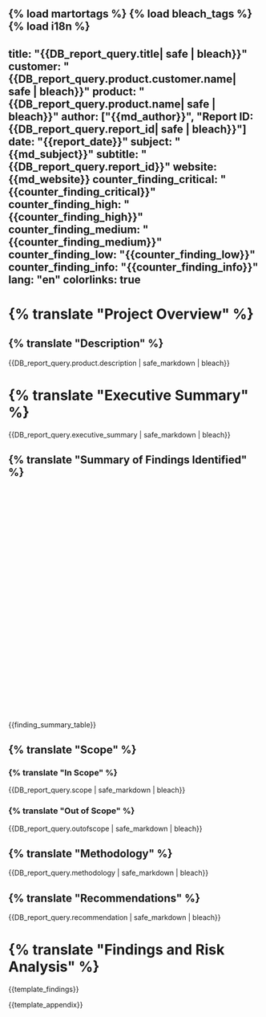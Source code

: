 {% load martortags %}
{% load bleach_tags %}
{% load i18n %}
---
title: "{{DB_report_query.title| safe | bleach}}"
customer: "{{DB_report_query.product.customer.name| safe | bleach}}"
product: "{{DB_report_query.product.name| safe | bleach}}"
author: ["{{md_author}}", "Report ID: {{DB_report_query.report_id| safe | bleach}}"]
date: "{{report_date}}"
subject: "{{md_subject}}"
subtitle: "{{DB_report_query.report_id}}"
website: {{md_website}}
counter_finding_critical: "{{counter_finding_critical}}"
counter_finding_high: "{{counter_finding_high}}"
counter_finding_medium: "{{counter_finding_medium}}"
counter_finding_low: "{{counter_finding_low}}"
counter_finding_info: "{{counter_finding_info}}"
lang: "en"
colorlinks: true
---

# {% translate "Project Overview" %}

## {% translate "Description" %}

{{DB_report_query.product.description | safe_markdown | bleach}}

# {% translate "Executive Summary" %}

{{DB_report_query.executive_summary | safe_markdown | bleach}}

## {% translate "Summary of Findings Identified" %}

<div class="chart">
<center>
  <div id="SeveritybarChartEcharts" style="width:80%; height:450px;"></div>
</center>
</div>

{{finding_summary_table}}

## {% translate "Scope" %}

### {% translate "In Scope" %}

{{DB_report_query.scope | safe_markdown | bleach}}

### {% translate "Out of Scope" %}

{{DB_report_query.outofscope | safe_markdown | bleach}}

## {% translate "Methodology" %}

{{DB_report_query.methodology | safe_markdown | bleach}}

## {% translate "Recommendations" %}

{{DB_report_query.recommendation | safe_markdown | bleach}}

# {% translate "Findings and Risk Analysis" %}

{{template_findings}}

{{template_appendix}}
